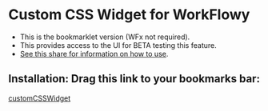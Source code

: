 # Custom CSS Widget for WorkFlowy
- This is the bookmarklet version (WFx not required).
- This provides access to the UI for BETA testing this feature. 
- [See this share for information on how to use](https://workflowy.com/s/custom-css-widget/G2phovSRqMglPCnu).


## Installation: Drag this link to your bookmarks bar:

<a href="javascript:(function customCssWidget_0_4(){const showEditDialog=()=&gt;ioc(&quot;dialogs&quot;).show(&quot;dialogs:custom-css&quot;);const htmlEscText=str=&gt;str.replace(/&amp;/g,&quot;&amp;amp;&quot;).replace(/&gt;/g,&quot;&amp;gt;&quot;).replace(/&lt;/g,&quot;&amp;lt;&quot;).replace(/&quot;/g,&quot;&amp;quot;&quot;);const toggleSheet=sheet=&gt;sheet.disabled=!sheet.disabled;function getCustomStyleSheet(){for(const sheet of document.styleSheets){if(sheet.ownerNode.dataset.customCss){return sheet}}}function showCSSDialog(title,button1,button2){const addButton=(num,name)=&gt;`&lt;button type=&quot;button&quot; class=&quot;btnX&quot; id=&quot;btn${num.toString()}&quot;&gt;${htmlEscText(name)}&lt;/button&gt;`;const buttonStyle='.btnX{font-size:18px;background-color:gray;border:2px solid;border-radius:20px;color:#fff;padding:5px 15px;margin-top:16px;margin-right:16px}.btnX:focus,.btnX:hover{border-color:#c4c4c4;background-color:steelblue}';const buttons=addButton(1,button1)+addButton(2,button2);WF.showAlertDialog(`&lt;style&gt;${htmlEscText(buttonStyle)}&lt;/style&gt;&lt;div&gt;${buttons}&lt;/div&gt;`,title);const intervalId=setInterval((function(){let btn1=document.getElementById(&quot;btn1&quot;);if(btn1){clearInterval(intervalId);const btn2=document.getElementById(&quot;btn2&quot;);btn1.focus();btn1.onclick=()=&gt;{WF.hideDialog();toggleSheet(customSheet);if(focus)WF.editItemName(focus)};btn2.onclick=()=&gt;{showEditDialog()}}}),50)}const focus=WF.focusedItem();const customSheet=getCustomStyleSheet();customSheet?showCSSDialog(&quot;Custom CSS&quot;,customSheet.disabled?&quot;Enable&quot;:&quot;Disable&quot;,&quot;Edit&quot;):showEditDialog()})();">customCSSWidget</a>


